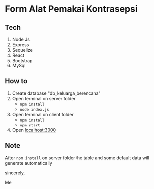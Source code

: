 # Form Alat Pemakai Kontrasepsi

## Tech
1. Node Js
2. Express
3. Sequelize
4. React
5. Bootstrap
6. MySql

## How to
1. Create database "db_keluarga_berencana"
2. Open terminal on server folder
	- `npm install`
	- `node index.js`
3. Open terminal on client folder
	- `npm install`
	- `npm start`
4. Open [localhost:3000](localhost:3000)

## Note
After `npm install` on server folder the table and some default data will generate automatically

sincerely,

Me

